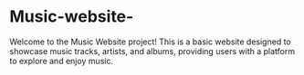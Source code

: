 # Music-website-
Welcome to the Music Website project! This is a basic website designed to showcase music tracks, artists, and albums, providing users with a platform to explore and enjoy music.

